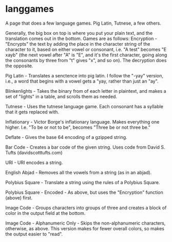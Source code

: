 # langgames
A page that does a few language games. Pig Latin, Tutnese, a few others.

Generally, the big box on top is where you put your plain text, and the translation comes out in the bottom. Games are as follows:
Encryption - "Encrypts" the text by adding the place in the character string of the character to it, based on either vowel or consonant, i.e. "A test" becomes "E xayb" (the next vowel after "A" is "E", and it's the first character, going along the consonants by three from "t" gives "x", and so on). The decryption does the opposite.

Pig Latin - Translates a senctence into pig latin. I follow the "-yay" version, i.e., a word that begins with a vowel gets a "yay, rather than just an "ay".

Blinkenlights - Takes the binary from of each letter in plaintext, and makes a set of "lights" in a table, and scrolls them as needed.

Tutnese - Uses the tutnese language game. Each consonant has a syllable that it gets replaced with.

Inflationary - Victor Borge's inflationary language. Makes everything one higher. I.e. "To be or not to be", becomes "Three be or not three be."

Deflate - Gives the base 64 encoding of a gzipped string.

Bar Code - Creates a bar code of the given string. Uses code from David S. Tufts (davidscotttufts.com)

URI - URI encodes a string.

English Abjad - Removes all the vowels from a string (as in an abjad).

Polybius Square - Translate a string using the rules of a Polybius Square.

Polybius Square - Encoded - As above, but uses the "Encryption" function (above) first.

Image Code - Groups characters into groups of three and creates a block of color in the output field at the bottom.

Image Code - Alphanumeric Only - Skips the non-alphanumeric characters, otherwise, as above. This version makes for fewer overall colors, so makes the output easier to "read".
